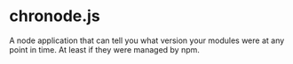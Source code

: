 chronode.js
===========

A node application that can tell you what version your modules were at any point in time. At least if they were managed by npm.
